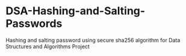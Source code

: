 # DSA-Hashing-and-Salting-Passwords
Hashing and salting password using secure sha256 algorithm for Data Structures and Algorithms Project

